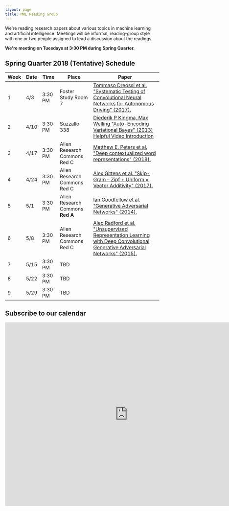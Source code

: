 ```yaml
---
layout: page
title: MWL Reading Group
---
```


We're reading research papers about various topics in machine learning and
artificial intelligence. Meetings will be informal, reading-group style with one
or two people assigned to lead a discussion about the readings.

**We're meeting on Tuesdays at 3:30 PM during Spring Quarter.**

## Spring Quarter 2018 (Tentative) Schedule

| Week | Date | Time | Place | Paper |
|------|------|---------|---------|----------------------------------------------------------------------------------------------------------------------------------------------------------------------------------------------------------------------------------------------------------------|
| 1 | 4/3 | 3:30 PM | Foster Study Room 7 | [Tommaso Dreossi et al. "Systematic Testing of Convolutional Neural Networks for Autonomous Driving" (2017).](https://arxiv.org/abs/1708.03309) |
| 2 | 4/10 | 3:30 PM | Suzzallo 338 | [Diederik P Kingma, Max Welling "Auto-Encoding Variational Bayes" (2013)](https://arxiv.org/abs/1312.6114) <br> [Helpful Video Introduction](https://www.youtube.com/watch?v=9zKuYvjFFS8) |
| 3 | 4/17 | 3:30 PM | Allen Research Commons Red C | [Matthew E. Peters et al. "Deep contextualized word representations" (2018).](https://arxiv.org/abs/1802.05365)  | 
| 4 | 4/24 | 3:30 PM | Allen Research Commons Red C | [Alex Gittens et al. "Skip-Gram – Zipf + Uniform = Vector Additivity" (2017).](http://www.aclweb.org/anthology/P17-1007) |
| 5 | 5/1 | 3:30 PM | Allen Research Commons <b>Red A</b> | [Ian Goodfellow et al. "Generative Adversarial Networks" (2014).](https://arxiv.org/abs/1406.2661) |
| 6 | 5/8 | 3:30 PM | Allen Research Commons Red C | [Alec Radford et al. "Unsupervised Representation Learning with Deep Convolutional Generative Adversarial Networks" (2015).](https://arxiv.org/abs/1511.06434) |
| 7 | 5/15 | 3:30 PM | TBD |  |
| 8 | 5/22 | 3:30 PM | TBD |  |
| 9 | 5/29 | 3:30 PM | TBD |  |


## Subscribe to our calendar

<iframe src="https://calendar.google.com/calendar/embed?src=n1h36rcrbe7fj7fk78bthomjt8%40group.calendar.google.com&ctz=America/Los_Angeles" style="border: 0" width="800" height="600" frameborder="0" scrolling="no"></iframe>
